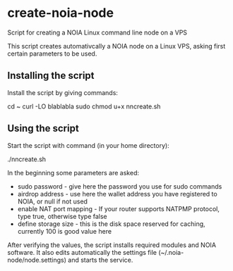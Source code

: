 # create-noia-node
Script for creating a NOIA Linux command line node on a VPS

This script creates automativcally a NOIA node on a Linux VPS, asking first certain parameters to be used.

Installing the script
--------------------------

Install the script by giving commands:

cd ~
curl -LO blablabla
sudo chmod u+x nncreate.sh

Using the script
----------------

Start the script with command (in your home directory):

./nncreate.sh

In the beginning some parameters are asked:

- sudo password - give here the password you use for sudo commands
- airdrop address - use here the wallet address you have registered to NOIA, or null if not used
- enable NAT port mapping - If your router supports NATPMP protocol, type true, otherwise type false
- define storage size - this is the disk space reserved for caching, currently 100 is good value here

After verifying the values, the script installs required modules and NOIA software. 
It also edits automatically the settings file (~/.noia-node/node.settings) and starts the service.
